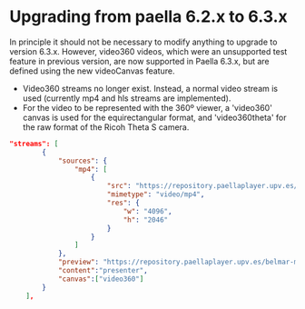 ---
---

# Upgrading from paella 6.2.x to 6.3.x

In principle it should not be necessary to modify anything to upgrade to version 6.3.x. However, video360 videos, which were an unsupported test feature in previous version, are now supported in Paella 6.3.x, but are defined using the new videoCanvas feature.

- Video360 streams no longer exist. Instead, a normal video stream is used (currently mp4 and hls streams are implemented).
- For the video to be represented with the 360º viewer, a 'video360' canvas is used for the equirectangular format, and 'video360theta' for the raw format of the Ricoh Theta S camera.

```json
"streams": [
		{
			"sources": {
				"mp4": [
					{
						"src": "https://repository.paellaplayer.upv.es/video360/video360.mp4",
						"mimetype": "video/mp4",
						"res": {
							"w": "4096",
							"h": "2046"
						}
					}
				]
			},
			"preview": "https://repository.paellaplayer.upv.es/belmar-multiresolution/preview/presenter_cut.jpg",
			"content":"presenter",
			"canvas":["video360"]
		}
	],
```

